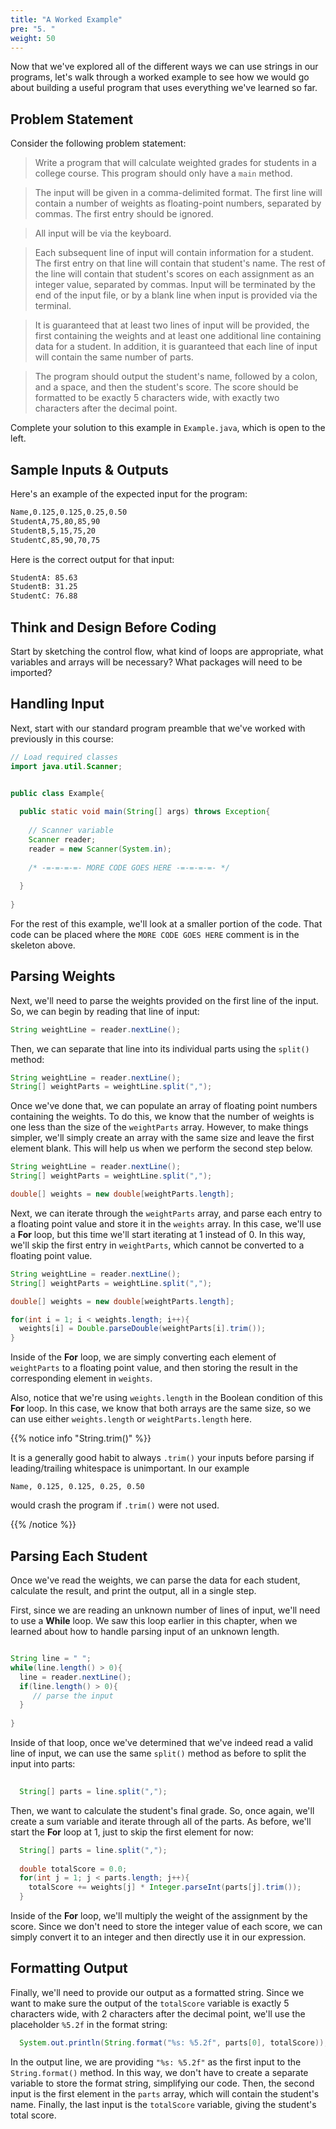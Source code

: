 ```yaml
---
title: "A Worked Example"
pre: "5. "
weight: 50
---
```


<!-- {{< youtube OFE9NpUkJXo  >}}-->

<!-- [Video Materials]({{% relref "./video" %}}) -->

<!-- TODO Update Video -->

Now that we've explored all of the different ways we can use strings in our programs, let's walk through a worked example to see how we would go about building a useful program that uses everything we've learned so far. 

## Problem Statement

Consider the following problem statement:

> Write a program that will calculate weighted grades for students in a college course. This program should only have a `main` method.  

> The input will be given in a comma-delimited format. The first line will contain a number of weights as floating-point numbers, separated by commas. The first entry should be ignored.

> All input will be via the keyboard.

> Each subsequent line of input will contain information for a student. The first entry on that line will contain that student's name. The rest of the line will contain that student's scores on each assignment as an integer value, separated by commas. Input will be terminated by the end of the input file, or by a blank line when input is provided via the terminal. 

> It is guaranteed that at least two lines of input will be provided, the first containing the weights and at least one additional line containing data for a student. In addition, it is guaranteed that each line of input will contain the same number of parts. 

> The program should output the student's name, followed by a colon, and a space, and then the student's score. The score should be formatted to be exactly 5 characters wide, with exactly two characters after the decimal point. 

Complete your solution to this example in `Example.java`, which is open to the left. 

## Sample Inputs & Outputs

Here's an example of the expected input for the program:

```tex
Name,0.125,0.125,0.25,0.50
StudentA,75,80,85,90
StudentB,5,15,75,20
StudentC,85,90,70,75
```

Here is the correct output for that input:

```tex
StudentA: 85.63
StudentB: 31.25
StudentC: 76.88
```
##  Think and Design Before Coding

Start by sketching the control flow, what kind of loops are appropriate, what variables and arrays will be necessary?   What packages will need to be imported?

## Handling Input

Next, start with our standard program preamble that we've worked with previously in this course:

```java
// Load required classes
import java.util.Scanner;


public class Example{
  
  public static void main(String[] args) throws Exception{
    
    // Scanner variable
    Scanner reader;
    reader = new Scanner(System.in);
   
    /* -=-=-=-=- MORE CODE GOES HERE -=-=-=-=- */
    
  }
  
}
```

For the rest of this example, we'll look at a smaller portion of the code. That code can be placed where the `MORE CODE GOES HERE` comment is in the skeleton above. 

## Parsing Weights

Next, we'll need to parse the weights provided on the first line of the input. So, we can begin by reading that line of input:

```java
String weightLine = reader.nextLine();
```

Then, we can separate that line into its individual parts using the `split()` method:

```java
String weightLine = reader.nextLine();
String[] weightParts = weightLine.split(",");
```

Once we've done that, we can populate an array of floating point numbers containing the weights. To do this, we know that the number of weights is one less than the size of the `weightParts` array. However, to make things simpler, we'll simply create an array with the same size and leave the first element blank. This will help us when we perform the second step below.

```java
String weightLine = reader.nextLine();
String[] weightParts = weightLine.split(",");

double[] weights = new double[weightParts.length];
```

Next, we can iterate through the `weightParts` array, and parse each entry to a floating point value and store it in the `weights` array. In this case, we'll use a **For** loop, but this time we'll start iterating at 1 instead of 0. In this way, we'll skip the first entry in `weightParts`, which cannot be converted to a floating point value.

```java
String weightLine = reader.nextLine();
String[] weightParts = weightLine.split(",");

double[] weights = new double[weightParts.length];

for(int i = 1; i < weights.length; i++){
  weights[i] = Double.parseDouble(weightParts[i].trim());
}
```

Inside of the **For** loop, we are simply converting each element of `weightParts` to a floating point value, and then storing the result in the corresponding element in `weights`.

Also, notice that we're using `weights.length` in the Boolean condition of this **For** loop. In this case, we know that both arrays are the same size, so we can use either `weights.length` or `weightParts.length` here. 

{{% notice info "String.trim()" %}}

It is a generally good habit to always `.trim()` your inputs before parsing if leading/trailing whitespace is unimportant.  In our example

```
Name, 0.125, 0.125, 0.25, 0.50
```
would crash the program if `.trim()` were not used.  

{{% /notice %}}

## Parsing Each Student

Once we've read the weights, we can parse the data for each student, calculate the result, and print the output, all in a single step. 

First, since we are reading an unknown number of lines of input, we'll need to use a **While** loop. We saw this loop earlier in this chapter, when we learned about how to handle parsing input of an unknown length. 

```java

String line = " ";
while(line.length() > 0){
  line = reader.nextLine();
  if(line.length() > 0){
     // parse the input
  }
  
}
```

Inside of that loop, once we've determined that we've indeed read a valid line of input, we can use the same `split()` method as before to split the input into parts:

```java
  
  String[] parts = line.split(",");


```

Then, we want to calculate the student's final grade. So, once again, we'll create a sum variable and iterate through all of the parts. As before, we'll start the **For** loop at 1, just to skip the first element for now:

```java
  String[] parts = line.split(",");
  
  double totalScore = 0.0;
  for(int j = 1; j < parts.length; j++){
    totalScore += weights[j] * Integer.parseInt(parts[j].trim());
  }

```

Inside of the **For** loop, we'll multiply the weight of the assignment by the score. Since we don't need to store the integer value of each score, we can simply convert it to an integer and then directly use it in our expression. 

## Formatting Output

Finally, we'll need to provide our output as a formatted string. Since we want to make sure the output of the `totalScore` variable is exactly 5 characters wide, with 2 characters after the decimal point, we'll use the placeholder `%5.2f` in the format string:

```java
  System.out.println(String.format("%s: %5.2f", parts[0], totalScore));

```

In the output line, we are providing `"%s: %5.2f"` as the first input to the `String.format()` method. In this way, we don't have to create a separate variable to store the format string, simplifying our code. Then, the second input is the first element in the `parts` array, which will contain the student's name. Finally, the last input is the `totalScore` variable, giving the student's total score. 


